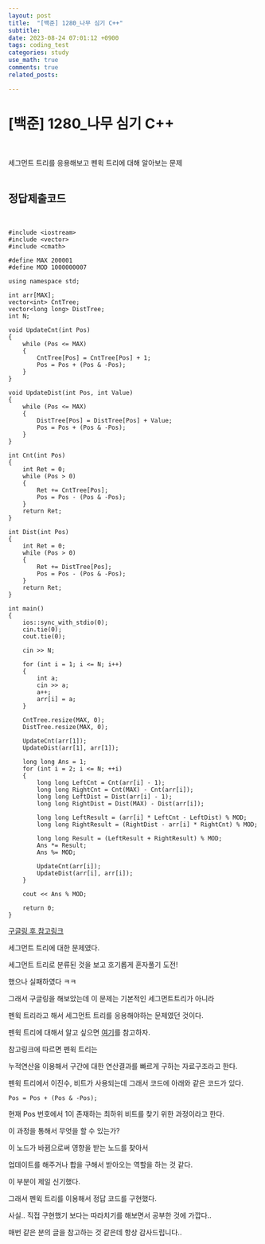 ```yaml
---
layout: post
title:  "[백준] 1280_나무 심기 C++"
subtitle:   
date: 2023-08-24 07:01:12 +0900
tags: coding_test
categories: study
use_math: true
comments: true
related_posts:

---
```


# [백준] 1280_나무 심기 C++<br/>
<br/>

세그먼트 트리를 응용해보고 펜윅 트리에 대해 알아보는 문제<br/>
<br/>

## 정답제출코드<br/>
<br/>

```
#include <iostream>
#include <vector>
#include <cmath>

#define MAX 200001
#define MOD 1000000007

using namespace std;

int arr[MAX];
vector<int> CntTree;
vector<long long> DistTree;
int N;

void UpdateCnt(int Pos)
{
    while (Pos <= MAX)
    {
        CntTree[Pos] = CntTree[Pos] + 1;
        Pos = Pos + (Pos & -Pos);
    }
}

void UpdateDist(int Pos, int Value)
{
    while (Pos <= MAX)
    {
        DistTree[Pos] = DistTree[Pos] + Value;
        Pos = Pos + (Pos & -Pos);
    }
}

int Cnt(int Pos)
{
    int Ret = 0;
    while (Pos > 0)
    {
        Ret += CntTree[Pos];
        Pos = Pos - (Pos & -Pos);
    }
    return Ret;
}

int Dist(int Pos)
{
    int Ret = 0;
    while (Pos > 0)
    {
        Ret += DistTree[Pos];
        Pos = Pos - (Pos & -Pos);
    }
    return Ret;
}

int main()
{
    ios::sync_with_stdio(0);
    cin.tie(0);
    cout.tie(0);

    cin >> N;

    for (int i = 1; i <= N; i++)
    {
        int a;
        cin >> a;
        a++;
        arr[i] = a;
    }

    CntTree.resize(MAX, 0);
    DistTree.resize(MAX, 0);

    UpdateCnt(arr[1]);
    UpdateDist(arr[1], arr[1]);

    long long Ans = 1;
    for (int i = 2; i <= N; ++i)
    {
        long long LeftCnt = Cnt(arr[i] - 1);
        long long RightCnt = Cnt(MAX) - Cnt(arr[i]);
        long long LeftDist = Dist(arr[i] - 1);
        long long RightDist = Dist(MAX) - Dist(arr[i]);

        long long LeftResult = (arr[i] * LeftCnt - LeftDist) % MOD;
        long long RightResult = (RightDist - arr[i] * RightCnt) % MOD;

        long long Result = (LeftResult + RightResult) % MOD;
        Ans *= Result;
        Ans %= MOD;

        UpdateCnt(arr[i]);
        UpdateDist(arr[i], arr[i]);
    }

    cout << Ans % MOD;

    return 0;
}
```

[구글링 후 참고링크](https://yabmoons.tistory.com/479)<br/>

세그먼트 트리에 대한 문제였다.<br/>

세그먼트 트리로 분류된 것을 보고 호기롭게 혼자풀기 도전!<br/>

했으나 실패하였다 ㅋㅋ<br/>

그래서 구글링을 해보았는데 이 문제는 기본적인 세그먼트트리가 아니라<br/>

펜윅 트리라고 해서 세그먼트 트리를 응용해야하는 문제였던 것이다.<br/>

펜윅 트리에 대해서 알고 싶으면 [여기](https://yabmoons.tistory.com/438)를 참고하자.<br/>

참고링크에 따르면 펜윅 트리는<br/>

누적연산을 이용해서 구간에 대한 연산결과를 빠르게 구하는 자료구조라고 한다.<br/>

펜윅 트리에서 이진수, 비트가 사용되는데 그래서 코드에 아래와 같은 코드가 있다.<br/>

```
Pos = Pos + (Pos & -Pos);
```

현재 Pos 번호에서 1이 존재하는 최하위 비트를 찾기 위한 과정이라고 한다.<br/>

이 과정을 통해서 무엇을 할 수 있는가?<br/>

이 노드가 바뀜으로써 영향을 받는 노드를 찾아서<br/>

업데이트를 해주거나 합을 구해서 받아오는 역할을 하는 것 같다.<br/>

이 부분이 제일 신기했다.<br/>

그래서 펜윅 트리를 이용해서 정답 코드를 구현했다.<br/>

사실.. 직접 구현했기 보다는 따라치기를 해보면서 공부한 것에 가깝다..<br/>

매번 같은 분의 글을 참고하는 것 같은데 항상 감사드립니다..<br/>